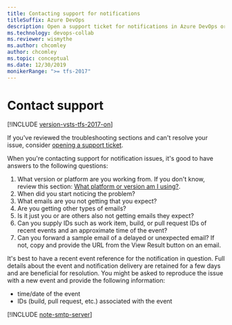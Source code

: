 ```yaml
---
title: Contacting support for notifications
titleSuffix: Azure DevOps
description: Open a support ticket for notifications in Azure DevOps or Team Foundation Server
ms.technology: devops-collab
ms.reviewer: wismythe
ms.author: chcomley
author: chcomley
ms.topic: conceptual
ms.date: 12/30/2019
monikerRange: ">= tfs-2017"
---
```


# Contact support

[!INCLUDE [version-vsts-tfs-2017-on](../includes/version-tfs-2017-through-vsts.md)]

If you've reviewed the troubleshooting sections and can't resolve your issue, consider [opening a support ticket](https://azure.microsoft.com/support/devops/).

When you're contacting support for notification issues, it's good to have answers to the following questions:

1. What version or platform are you working from. If you don't know, review this section: [What platform or version am I using?](../user-guide/provide-feedback.md#what-platformversion-am-i-using).
2. When did you start noticing the problem?
3. What emails are you not getting that you expect?
4. Are you getting other types of emails?
5. Is it just you or are others also not getting emails they expect?
6. Can you supply IDs such as work item, build, or pull request IDs of recent events and an approximate time of the event?
7. Can you forward a sample email of a delayed or unexpected email? If not, copy and provide the URL from the View Result button on an email.

It's best to have a recent event reference for the notification in question. Full details about the event and notification delivery are retained for a few days and are beneficial for resolution. You might be asked to reproduce the issue with a new event and provide the following information:

- time/date of the event
- IDs (build, pull request, etc.) associated with the event

[!INCLUDE [note-smtp-server](includes/note-smtp-server.md)]
